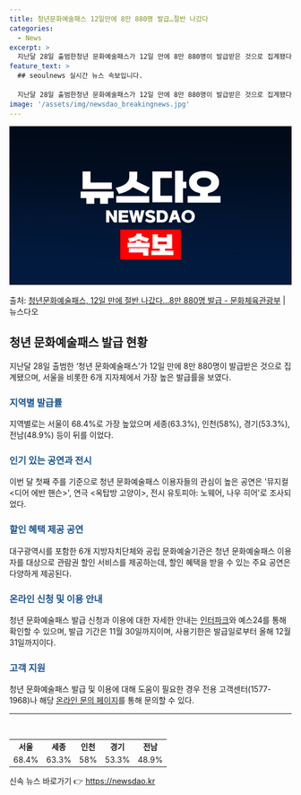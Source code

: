 ```yaml
---
title: 청년문화예술패스 12일만에 8만 880명 발급…절반 나갔다
categories:
  - News
excerpt: >
  지난달 28일 출범한청년 문화예술패스가 12일 만에 8만 880명이 발급받은 것으로 집계됐다. 이는 올해 지…
feature_text: >
  ## seoulnews 실시간 뉴스 속보입니다.

  지난달 28일 출범한청년 문화예술패스가 12일 만에 8만 880명이 발급받은 것으로 집계됐다. 이는 올해 지…
image: '/assets/img/newsdao_breakingnews.jpg'
---
```


![뉴스다오 속보](/assets/img/newsdao_breakingnews.jpg)

<p>출처: <a href="https://newsdao.kr/3572" rel="dofollow">청년문화예술패스, 12일 만에 절반 나갔다…8만 880명 발급 - 문화체육관광부</a> | 뉴스다오</p>

<h2 data-ke-size="size26">청년 문화예술패스 발급 현황</h2>
<p data-ke-size="size16">지난달 28일 출범한 ‘청년 문화예술패스’가 12일 만에 8만 880명이 발급받은 것으로 집계됐으며, 서울을 비롯한 6개 지자체에서 가장 높은 발급률을 보였다.</p>

<h3><b><span style="color: #1a5490;">지역별 발급률</span></b></h3>
<p data-ke-size="size16">지역별로는 서울이 68.4%로 가장 높았으며 세종(63.3%), 인천(58%), 경기(53.3%), 전남(48.9%) 등이 뒤를 이었다.</p>

<h3><b><span style="color: #1a5490;">인기 있는 공연과 전시</span></b></h3>
<p data-ke-size="size16">이번 달 첫째 주를 기준으로 청년 문화예술패스 이용자들의 관심이 높은 공연은 '뮤지컬 <디어 에반 핸슨>', 연극 <옥탑방 고양이>, 전시 유토피아: 노웨어, 나우 히어'로 조사되었다.</p>

<h3><b><span style="color: #1a5490;">할인 혜택 제공 공연</span></b></h3>
<p data-ke-size="size16">대구광역시를 포함한 6개 지방자치단체와 공립 문화예술기관은 청년 문화예술패스 이용자를 대상으로 관람권 할인 서비스를 제공하는데, 할인 혜택을 받을 수 있는 주요 공연은 다양하게 제공된다.</p>

<h3><b><span style="color: #1a5490;">온라인 신청 및 이용 안내</span></b></h3>
<p data-ke-size="size16">청년 문화예술패스 발급 신청과 이용에 대한 자세한 안내는 <a href="https://events.interpark.com/exhibition?exhibitionCode=240305008">인터파크</a>와 예스24를 통해 확인할 수 있으며, 발급 기간은 11월 30일까지이며, 사용기한은 발급일로부터 올해 12월 31일까지이다.</p>

<h3><b><span style="color: #1a5490;">고객 지원</span></b></h3>
<p data-ke-size="size16">청년 문화예술패스 발급 및 이용에 대해 도움이 필요한 경우 전용 고객센터(1577-1968)나 해당 <a href="https://litt.ly/24culturepass">온라인 문의 페이지</a>를 통해 문의할 수 있다.</p>

<hr data-ke-size="size16">
<p data-ke-size="size16">&nbsp;</p>

<table>
   <tbody>
      <tr>
         <td style="text-align: center; height: 17px;"><b>서울</b></td>
         <td style="text-align: center; height: 17px;"><b>세종</b></td>
         <td style="text-align: center; height: 17px;"><b>인천</b></td>
         <td style="text-align: center; height: 17px;"><b>경기</b></td>
         <td style="text-align: center; height: 17px;"><b>전남</b></td>
      </tr>
      <tr>
         <td style="text-align: center; height: 17px;">68.4%</td>
         <td style="text-align: center; height: 17px;">63.3%</td>
         <td style="text-align: center; height: 17px;">58%</td>
         <td style="text-align: center; height: 17px;">53.3%</td>
         <td style="text-align: center; height: 17px;">48.9%</td>
      </tr>
   </tbody>
</table> 

신속 뉴스 바로가기 👉 <a href="https://newsdao.kr" rel="dofollow">https://newsdao.kr</a>



